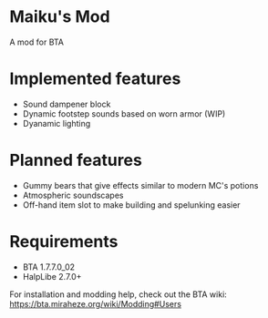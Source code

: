
# Maiku's Mod

A mod for BTA 



# Implemented features
- Sound dampener block
- Dynamic footstep sounds based on worn armor (WIP)
- Dyanamic lighting

# Planned features
- Gummy bears that give effects similar to modern MC's potions
- Atmospheric soundscapes
- Off-hand item slot to make building and spelunking easier

# Requirements
- BTA 1.7.7.0_02
- HalpLibe 2.7.0+

For installation and modding help, check out the BTA wiki: https://bta.miraheze.org/wiki/Modding#Users
